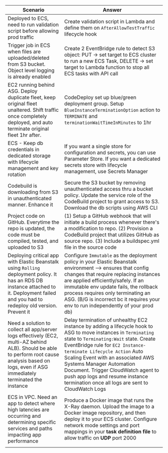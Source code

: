 
| Scenario                                                                                                                                                                                            | Answer                                                                                                                                                                                                                                                                                                                                                                                                                       |
| --------------------------------------------------------------------------------------------------------------------------------------------------------------------------------------------------- | ---------------------------------------------------------------------------------------------------------------------------------------------------------------------------------------------------------------------------------------------------------------------------------------------------------------------------------------------------------------------------------------------------------------------------- |
| Deployed to ECS, need to run validation script before allowing prod traffic                                                                                                                         | Create validation script in Lambda and define them on `AfterAllowTestTraffic` lifecycle hook                                                                                                                                                                                                                                                                                                                                 |
| Trigger job in ECS when files are uploaded/deleted from S3 bucket. Object level logging is already enabled                                                                                          | Create 2 EventBridge rule to detect S3 object: PUT -> set target to ECS cluster to run a new ECS Task, DELETE -> set target to Lambda function to stop all ECS tasks with API call                                                                                                                                                                                                                                           |
| EC2 running behind ASG. Deploy duplicate fleet, keep original fleet unaltered. Shift traffic once completely deployed, and auto terminate original fleet 1hr after.                                 | CodeDeploy set up blue/green deployment group. Setup `BlueInstanceTerminationOption` action to `TERMINATE` and `terminationWaitTimeInMinutes` to 1hr                                                                                                                                                                                                                                                                         |
| ECS - Keep db credentials in dedicated storage with lifecycle management and key rotation                                                                                                           | If you want a single store for configuration and secrets, you can use Parameter Store. If you want a dedicated secrets store with lifecycle management, use Secrets Manager                                                                                                                                                                                                                                                  |
| Codebuild is downloading from S3 in unauthenticated manner. Enhance it                                                                                                                              | Secure the S3 bucket by removing unauthenticated access thru a bucket policy. Update the service role of the CodeBuild project to grant access to S3. Download the db scripts using AWS CLI                                                                                                                                                                                                                                  |
| Project code on GitHub. Everytime the repo is updated, the code must be compiled, tested, and uploaded to S3                                                                                        | (1) Setup a GitHub webhook that will initiate a build process whenever there's a modification to repo. (2) Provision a CodeBuild project that utilizes GitHub as source repo. (3) Include a buildspec.yml file in the source code                                                                                                                                                                                            |
| Deploying critical app with Elastic Beanstalk using `Rolling` deployment policy. It has an RDS DB instance attached to it. Deployment failed and you had to redeploy old version. Prevent it        | Configure `Immutable` as the deployment policy in your Elastic Beanstalk environment --> ensures that config changes that require replacing instances are applied efficiently/safely. If an immutable env update fails, the rollback process requires only terminating an ASG. (B/G is incorrect bc it requires your env to run independently of your prod db)                                                               |
| Need a solution to collect all app/server logs effectively (EC2, multi-AZ behind ALB). Should be able to perform root cause analysis based on logs, even if ASG immediately terminated the instance | Delay termination of unhealthy EC2 instance by adding a lifecycle hook to ASG to move instances in `Terminating` state to `Terminating:Wait` state. Create EventBridge rule for `EC2 Instance-terminate Lifecycle Action` Auto Scaling Event with an associated AWS Systems Manager Automation Document. Trigger CloudWatch agent to push app logs and resume instance termination once all logs are sent to CloudWatch Logs |
| ECS in VPC. Need an app to detect where high latencies are occurring and determining specific services and paths impacting app performance                                                          | Produce a Docker image that runs the X-Ray daemon. Upload the image to a Docker image repository, and then deploy it to your ECS cluster. Configure network mode settings and port mappings in your **task definition file** to allow traffic on **UDP** port 2000                                                                                                                                                           |
|                                                                                                                                                                                                     |                                                                                                                                                                                                                                                                                                                                                                                                                              |


